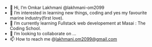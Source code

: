 - 👋 Hi, I’m Omkar Lakhmani @lakhmani-om2099
- 👀 I’m interested in learning new things, coding and yes my favourite marine industry(first love).
- 🌱 I’m currently learning Fullstack web developement at Masai : The Coding School.
- 💞️ I’m looking to collaborate on ...
- 📫 How to reach me @lakhmani.om2099@gmail.com

<!---
lakhmani-om2099/lakhmani-om2099 is a ✨ special ✨ repository because its `README.md` (this file) appears on your GitHub profile.
You can click the Preview link to take a look at your changes.
--->
